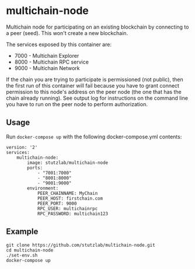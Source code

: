 # multichain-node
Multichain node for participating on an existing blockchain by connecting to a peer (seed). This won't create a new blockchain.

The services exposed by this container are:

  * 7000 - Multichain Explorer
  * 8000 - Multichain RPC service
  * 9000 - Multichain Network

If the chain you are trying to participate is permissioned (not public), then the first run of this container will fail because you have to grant connect permission to this node's address on the peer node (the one that has the chain already running). See output log for instructions on the command line you have to run on the peer node to perform authorization.

## Usage
Run ```docker-compose up``` with the following docker-compose.yml contents:

```
version: '2'
services:
    multichain-node:
        image: stutzlab/multichain-node
        ports:
            - "7001:7000"
            - "8001:8000"
            - "9001:9000"
        environment:
            PEER_CHAINNAME: MyChain
            PEER_HOST: firstchain.com
            PEER_PORT: 9000
            RPC_USER: multichainrpc
            RPC_PASSWORD: multichain123
```

## Example
  ```
  git clone https://github.com/stutzlab/multichain-node.git
  cd multichain-node
  ./set-env.sh
  docker-compose up
  ```
